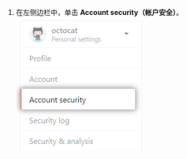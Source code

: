 1. 在左侧边栏中，单击 **Account security（帐户安全）**。 ![用户帐户安全设置](/assets/images/help/settings/settings-sidebar-account-security.png)
